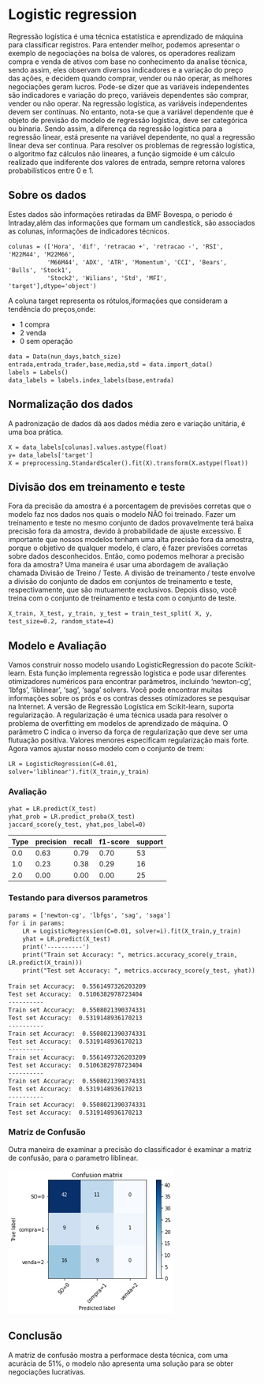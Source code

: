 # Logistic regression

Regressão logística é uma técnica estatística e aprendizado de máquina para classificar registros. Para entender melhor, podemos apresentar o exemplo de negociações na bolsa de valores, os operadores realizam compra e venda de ativos com base no conhecimento da analise técnica, sendo assim, eles observam diversos indicadores e a variação do preço das ações, e decidem quando comprar, vender ou não operar, as melhores negociações geram lucros. Pode-se dizer que as variáveis independentes são indicadores e variação do preço, variáveis dependentes são comprar, vender ou não operar.
Na regressão logística, as variáveis independentes devem ser contínuas. No entanto, nota-se que a variável dependente que é objeto de previsão do modelo de regressão logística, deve ser categórica ou binaria. Sendo assim, a diferença da regressão logística para a regressão linear, está presente na variável dependente, no qual a regressão linear deva ser continua.
Para resolver os problemas de regressão logística, o algoritmo faz cálculos não lineares, a função sigmoide é um cálculo realizado que indiferente dos valores de entrada, sempre retorna valores probabilísticos entre 0 e 1.

## Sobre os dados
Estes dados são informações retiradas da BMF Bovespa, o periodo é Intraday,além das informações que formam um candlestick, são associados as colunas, informações de indicadores técnicos.
```
colunas = (['Hora', 'dif', 'retracao +', 'retracao -', 'RSI', 'M22M44', 'M22M66',
           'M66M44', 'ADX', 'ATR', 'Momentum', 'CCI', 'Bears', 'Bulls', 'Stock1',
           'Stock2', 'Wilians', 'Std', 'MFI', 'target'],dtype='object')
```
A coluna target representa os rótulos,iformações que consideram a tendência do preços,onde:
  - 1 compra
  - 2 venda
  - 0 sem operação
```
data = Data(nun_days,batch_size)
entrada,entrada_trader,base,media,std = data.import_data()
labels = Labels()
data_labels = labels.index_labels(base,entrada)
```
## Normalização dos dados
A padronização de dados dá aos dados média zero e variação unitária, é uma boa prática.
```
X = data_labels[colunas].values.astype(float)
y= data_labels['target']
X = preprocessing.StandardScaler().fit(X).transform(X.astype(float))
```
## Divisão dos em treinamento e teste
Fora da precisão da amostra é a porcentagem de previsões corretas que o modelo faz nos dados nos quais o modelo NÃO foi treinado. Fazer um treinamento e teste no mesmo conjunto de dados provavelmente terá baixa precisão fora da amostra, devido à probabilidade de ajuste excessivo.
É importante que nossos modelos tenham uma alta precisão fora da amostra, porque o objetivo de qualquer modelo, é claro, é fazer previsões corretas sobre dados desconhecidos. Então, como podemos melhorar a precisão fora da amostra? Uma maneira é usar uma abordagem de avaliação chamada Divisão de Treino / Teste. A divisão de treinamento / teste envolve a divisão do conjunto de dados em conjuntos de treinamento e teste, respectivamente, que são mutuamente exclusivos. Depois disso, você treina com o conjunto de treinamento e testa com o conjunto de teste.
```
X_train, X_test, y_train, y_test = train_test_split( X, y, test_size=0.2, random_state=4)
```
## Modelo e Avaliação

Vamos construir nosso modelo usando LogisticRegression do pacote Scikit-learn. Esta função implementa regressão logística e pode usar diferentes otimizadores numéricos para encontrar parâmetros, incluindo ‘newton-cg’, ‘lbfgs’, ‘liblinear’, ‘sag’, ‘saga’ solvers. Você pode encontrar muitas informações sobre os prós e os contras desses otimizadores se pesquisar na Internet.
A versão de Regressão Logística em Scikit-learn, suporta regularização. A regularização é uma técnica usada para resolver o problema de overfitting em modelos de aprendizado de máquina. O parâmetro C indica o inverso da força de regularização que deve ser uma flutuação positiva. Valores menores especificam regularização mais forte. Agora vamos ajustar nosso modelo com o conjunto de trem:
```
LR = LogisticRegression(C=0.01, solver='liblinear').fit(X_train,y_train)
```
### Avaliação
```
yhat = LR.predict(X_test)
yhat_prob = LR.predict_proba(X_test)
jaccard_score(y_test, yhat,pos_label=0)
```
| Type | precision | recall | f1-score | support |
| ------ | ------ |------ | ------ | ------ |
| 0.0 | 0.63 | 0.79 | 0.70 | 53 |
| 1.0 | 0.23 | 0.38 | 0.29 | 16 |
| 2.0 | 0.00 | 0.00 | 0.00 | 25 |


### Testando para diversos parametros
```
params = ['newton-cg', 'lbfgs', 'sag', 'saga']
for i in params:
    LR = LogisticRegression(C=0.01, solver=i).fit(X_train,y_train)
    yhat = LR.predict(X_test)
    print('----------')
    print("Train set Accuracy: ", metrics.accuracy_score(y_train, LR.predict(X_train)))
    print("Test set Accuracy: ", metrics.accuracy_score(y_test, yhat))

Train set Accuracy:  0.5561497326203209
Test set Accuracy:  0.5106382978723404
----------
Train set Accuracy:  0.5508021390374331
Test set Accuracy:  0.5319148936170213
----------
Train set Accuracy:  0.5508021390374331
Test set Accuracy:  0.5319148936170213
----------
Train set Accuracy:  0.5561497326203209
Test set Accuracy:  0.5106382978723404
----------
Train set Accuracy:  0.5508021390374331
Test set Accuracy:  0.5319148936170213
----------
Train set Accuracy:  0.5508021390374331
Test set Accuracy:  0.5319148936170213
```
### Matriz de Confusão
Outra maneira de examinar a precisão do classificador é examinar a matriz de confusão, para o parametro liblinear.

![alt text](https://github.com/MilianoJunior/IBM-AI-Engineering/blob/master/Regression%20Logistic/Figure%202021-01-30%20095647.png?raw=true)

## Conclusão

A matriz de confusão mostra a performace desta técnica, com uma acurácia de 51%, o modelo não apresenta uma solução para se obter negociações lucrativas.




